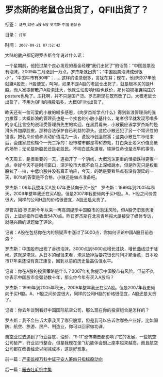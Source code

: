 # 罗杰斯的老鼠仓出货了，QFII出货了？

标签： `证券` `财经` `a股` `h股` `罗杰斯` `中国` `老鼠仓` 

目录： `打印`

时间： `2007-09-21 07:52:42`

大陆的散户都记得罗杰斯今年说过什么话：

一个星期前，他抢过某个良心发现的基金经理“我们出货了”的话筒：“中国股票没有泡沫，2009年二月涨到一万点，罗杰斯就出货”；“中国股票泡沫成份很小”，“中国牛市有80年”；……这样的语录很多，言犹在耳；现在，他却说07年他就嫌A股贵，H股便宜，呵呵，如果不是A股的老鼠仓出货了，就是根本买的是H股。而人家提醒散户A股泡沫大，他就生怕影响H股也跌价，那付狼狈相连端庄的posture也免了。庄托啊，并不只是国产货。罗杰斯现在既然改了口，大概老鼠仓出货了，不用为QFII的持股唱多，大概QFII也出货了。

昨天还有一位可爱的小散的唱多感恩，《向罗杰斯学点什么》得到新浪管理员的强力推荐；大概新浪的管理员也是一个挨套的小散小基什么，笔者很早就发现写唱多的杂毛比言空的说理受管理员先生的欢迎。在黑爵看来，小散最应该学罗杰斯的是滑头外加厚脸皮，那种合法保护自已利益的滑头。这位小散还犯了另一个常识性的错误，把名义价值和流动价值混为一谈，说股市创造财富；这类小散在牛市结束后，会连家底也输个一光二净的：股市楼市都是零和游戏，打白条比名义价值高低的场所；无论是新股民还是老股民，不明白这条道理，输掉性命也是迟早的事情。

今天周五，是很重要的一天，道指开了一个阴线，大概泡沫更重的恒指跌得更狠一点。幸好今天不是时间窗口，深沪股市大概不会马上深幅跳水，但是昨天只是权重股拉了一拉，中低价股并没有真正响应，今天，的确是要看热点有没有漫延的一天，80%的答案是不合格，小散还是做点准备吧。

罗杰斯：06年我整年买A股 07年更倾向于买H股*　罗杰斯：1999年到2005年秋天，2006年整年我还在买A股。但是2007年我更倾向于买H股。A、H股之间价差很大，同样的公司H股的价格很便宜，A股还是太贵了。

尽管吉姆·罗杰斯今年以来一再高调提示中国股市的泡沫风险，但A股仍旧涨势凌厉，上证综指昨日收盘5470点。昨日罗杰斯在北京青年报大厦接受了媒体专访，就感兴趣的话题做了评论。

记者：A股在包括你在内的质疑声中涨过了5000点，你如何评论中国A股目前态势？

罗杰斯：中国股市出现了香槟泡沫。3000点到5000点增长过快，增长曲线过于陡峭。这就是泡沫。从日本的经验来看，泡沫破掉后要花很长时间才能治愈，日本股市17年来还没有真正康复，回到以前的历史最高估值水平。

记者：你在A股的投资策略是什么？2007年初你提示中国股市有风险，但前不久你表示中国股市会强劲数十年，那么你今年有买入A股吗？

罗杰斯：1999年到2005年秋天，2006年整年我还在买A股。但是2007年我更倾向于买H股。A、H股之间价差很大，同样的公司H股的价格很便宜，A股还是太贵了。

记者：你去年谈到看好中国国际航空公司，那么现在你的投资组合是怎样的？

罗杰斯：我不会告诉大家我买了哪只股票，但是我可以告诉你哪些产业好，比如国防、航空、旅游、房产、制造业，你可以回家做功课。

航空业过去遇到了行业谷底，油价、“9·11”恐怖袭击都影响了它的发展，一些航空公司破产，行业进行整合。但是我现在坐飞机能体会到上座率越来越高，而且航空公司都在改善经营以削减成本，这是好现象。



前一篇：[严密监视万科中证平安人筹四只指标股动向](../../../2007/9/20/严密监视万科中证平安人筹四只指标股动向.md)

后一篇：[雁去吐毛扔中集](../../../2007/9/21/雁去吐毛扔中集.md)